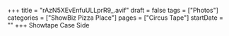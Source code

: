 +++
title = "rAzN5XEvEnfuULLprR9_.avif"
draft = false
tags = ["Photos"]
categories = ["ShowBiz Pizza Place"]
pages = ["Circus Tape"]
startDate = ""
+++
Showtape Case Side
